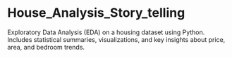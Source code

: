 # House_Analysis_Story_telling
  Exploratory Data Analysis (EDA) on a housing dataset using Python. Includes statistical summaries, visualizations, and key insights about price, area, and bedroom trends.
